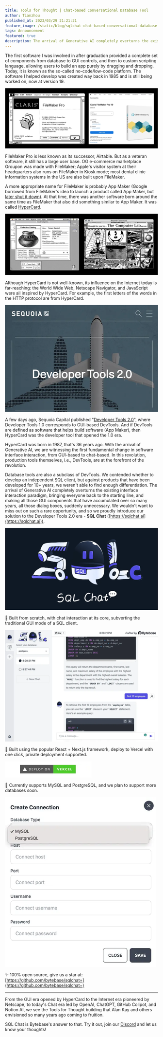 ```yaml
---
title: Tools for Thought | Chat-based Conversational Database Tool
author: Tianzhou
published_at: 2023/03/29 21:21:21
feature_image: /static/blog/sqlchat-chat-based-conversational-database-tool/sqlchat.webp
tags: Announcement
featured: true
description: The arrival of Generative AI completely overturns the existing interface interaction paradigm, bringing everyone back to the starting line. How to make the most of this once-in-a-lifetime oppurtunity?
---
```


The first software I was involved in after graduation provided a complete set of components from database to GUI controls, and then to custom scripting language, allowing users to build an app purely by dragging and dropping. Today, it is known as the so-called no-code/low-code platform. The software I helped develop was created way back in 1985 and is still being worked on, now at version 19.

![_](/static/blog/sqlchat-chat-based-conversational-database-tool/filemakerpro.webp)

FileMaker Pro is less known as its successor, Airtable. But as a veteran software, it still has a large user base. OG e-commerce marketplace Groupon was made with FileMaker; Apple's visitor system at their headquarters also runs on FileMaker in Kiosk mode; most dental clinic information systems in the US are also built upon FileMaker.

A more appropriate name for FileMaker is probably App Maker (Google borrowed from FileMaker's idea to launch a product called App Maker, but [later shut it down](https://venturebeat.com/business/google-will-shut-down-app-maker-on-january-19-2021/)). At that time, there was another software born around the same time as FileMaker that also did something similar to App Maker. It was called [HyperCard](https://en.wikipedia.org/wiki/HyperCard).

![_](/static/blog/sqlchat-chat-based-conversational-database-tool/hypercard.webp)

Although HyperCard is not well-known, its influence on the Internet today is far-reaching: the World Wide Web, Netscape Navigator, and JavaScript were all inspired by HyperCard. For example, the first letters of the words in the HTTP protocol are from HyperCard.

![_](/static/blog/sqlchat-chat-based-conversational-database-tool/devtools.webp)

A few days ago, Sequoia Capital published "[Developer Tools 2.0](https://www.sequoiacap.com/article/ai-powered-developer-tools/)", where Developer Tools 1.0 corresponds to GUI-based DevTools. And if DevTools are defined as software that helps build software (App Maker), then HyperCard was the developer tool that opened the 1.0 era.

HyperCard was born in 1987, that's 36 years ago. With the arrival of Generative AI, we are witnessing the first fundamental change in software interface interaction, from GUI-based to chat-based. In this revolution, production tools themselves, i.e., DevTools, are at the forefront of the revolution.

Database tools are also a subclass of DevTools. We contended whether to develop an independent SQL client, but against products that have been developed for 10+ years, we weren't able to find enough differentiation. The arrival of Generative AI completely overturns the existing interface interaction paradigm, bringing everyone back to the starting line, and making all those GUI components that have accumulated over so many years, all those dialog boxes, suddenly unnecessary. We wouldn't want to miss out on such a rare opportunity, and so we proudly introduce our solution to the Developer Tools 2.0 era - **SQL Chat** ([https://sqlchat.ai](https://sqlchat.ai)).

![_](/static/blog/sqlchat-chat-based-conversational-database-tool/sqlchat.webp)

💬 Built from scratch, with chat interaction at its core, subverting the traditional GUI mode of a SQL client.

![_](/static/blog/sqlchat-chat-based-conversational-database-tool/sqlchat-ui.webp)

🚀 Built using the popular React + Next.js framework, deploy to Vercel with one click, private deployment supported.

![_](/static/blog/sqlchat-chat-based-conversational-database-tool/vercel.webp)

🦁️ Currently supports MySQL and PostgreSQL, and we plan to support more databases soon.

![_](/static/blog/sqlchat-chat-based-conversational-database-tool/supported-dbs.webp)

✨ 100% open source, give us a star at: [https://github.com/bytebase/sqlchat=](https://github.com/bytebase/sqlchat=)

---

From the GUI era opened by HyperCard to the Internet era pioneered by Netscape, to today's Chat era led by OpenAI, ChatGPT, GitHub Colipot, and Notion AI, we see the Tools for Thought building that Alan Kay and others envisioned so many years ago coming to fruition.

SQL Chat is Bytebase's answer to that. Try it out, join our [Discord](https://discord.gg/6R3qb32h) and let us know your thoughts!